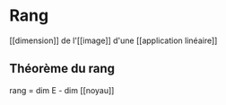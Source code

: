 # Rang
[[dimension]] de l'[[image]] d'une [[application linéaire]]

## Théorème du rang

rang = dim E - dim [[noyau]]